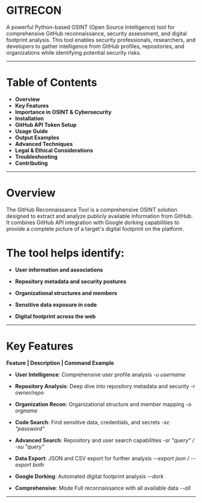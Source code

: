 # GITRECON

A powerful Python-based OSINT (Open Source Intelligence) tool for comprehensive GitHub reconnaissance, security assessment, and digital footprint analysis. This tool enables security professionals, researchers, and developers to gather intelligence from GitHub profiles, repositories, and organizations while identifying potential security risks.

- - -

# Table of Contents

- **Overview**
- **Key Features**
- **Importance in OSINT & Cybersecurity**
- **Installation**
- **GitHub API Token Setup**
- **Usage Guide**
- **Output Examples**
- **Advanced Techniques**
- **Legal & Ethical Considerations**
- **Troubleshooting**
- **Contributing**

- - - 

# Overview

The GitHub Reconnaissance Tool is a comprehensive OSINT solution designed to extract and analyze publicly available information from GitHub. It combines GitHub API integration with Google dorking capabilities to provide a complete picture of a target's digital footprint on the platform.

# The tool helps identify:

- **User information and associations**

- **Repository metadata and security postures**

- **Organizational structures and members**

- **Sensitive data exposure in code**

- **Digital footprint across the web**

- - - 

# Key Features

**Feature	| Description	 | Command Example**

- **User Intelligence**:	Comprehensive user profile analysis	*-u username*
  
- **Repository Analysis**:	Deep dive into repository metadata and security	*-r owner/repo*
  
- **Organization Recon**:	Organizational structure and member mapping	*-o orgname*
  
- **Code Search**:	Find sensitive data, credentials, and secrets	*-sc "password"*
  
- **Advanced Search**:	Repository and user search capabilities	*-sr "query" / -su "query"*
  
- **Data Export**: JSON and CSV export for further analysis	*--export json / --export both*
  
- **Google Dorking**:	Automated digital footprint analysis	*--dork*
  
- **Comprehensive**: Mode	Full reconnaissance with all available data	*--all*

- - - 



